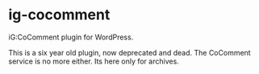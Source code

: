 ig-cocomment
============
iG:CoComment plugin for WordPress.

This is a six year old plugin, now deprecated and dead. The CoComment service is no more either. Its here only for archives.

